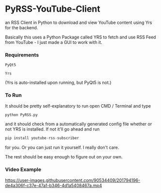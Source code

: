 # PyRSS-YouTube-Client
an RSS Client in Python to download and view YouTube content using Yrs for the backend.

Basically this uses a Python Package called YRS to fetch and use RSS Feed from YouTube - I just made a GUI to work with it.


### Requirements

`PyQt5`

`Yrs` 

(Yrs is auto-installed upon running, but PyQt5 is not.)


### To Run

It should be pretty self-explanatory to run open CMD / Terminal and type

``` python
python PyRSS.py
```

and it should check from a automatically generated config file whether or not YRS is installed. If not it'll go ahead and run

``` python
pip install youtube-rss-subscriber
```

for you. Or you can just run it yourself. I really don't care.

The rest should be easy enough to figure out on your own.


### Video Example



https://user-images.githubusercontent.com/90534409/201794196-de4a306f-c37e-47a1-b346-4d1a5408467a.mp4

